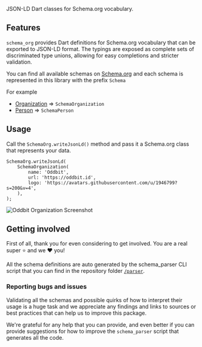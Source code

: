 JSON-LD Dart classes for Schema.org vocabulary.

## Features

`schema_org` provides Dart definitions for Schema.org vocabulary that can
be exported to JSON-LD format. The typings are exposed as complete sets of
discriminated type unions, allowing for easy completions and stricter validation.

You can find all available schemas on [Schema.org](https://schema.org/docs/schemas.html)
and each schema is represented in this library with the prefix `Schema`

For example

- [Organization](https://schema.org/Organization) => `SchemaOrganization`
- [Person](https://schema.org/Person) => `SchemaPerson`

## Usage

Call the `SchemaOrg.writeJsonLd()` method and pass it a Schema.org class that
represents your data.

```flutter
SchemaOrg.writeJsonLd(
    SchemaOrganization(
        name: 'Oddbit',
        url: 'https://oddbit.id',
        logo: 'https://avatars.githubusercontent.com/u/1946799?s=200&v=4',
    ),
);
```

![Oddbit Organization Screenshot](https://raw.githubusercontent.com/oddbit/flutter-schema-org/main/images/oddbit_organization_html.png)

## Getting involved

First of all, thank you for even considering to get involved. You are a real
super :star: and we :heart: you!

All the schema definitions are auto generated by the schema_parser CLI script
that you can find in the repository folder
[`/parser`](https://github.com/oddbit/flutter-schema-org/tree/main/parser).

### Reporting bugs and issues

Validating all the schemas and possible quirks of how to interpret their usage is a
huge task and we appreciate any findings and links to sources or best practices that
can help us to improve this package.

We're grateful for any help that you can provide, and even better if you can provide
suggestions for how to improve the `schema_parser` script that generates all the code.
